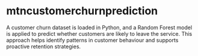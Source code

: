 # mtncustomerchurnprediction
A customer churn dataset is loaded in Python, and a Random Forest model is applied to predict whether customers are likely to leave the service. This approach helps identify patterns in customer behaviour and supports proactive retention strategies.
